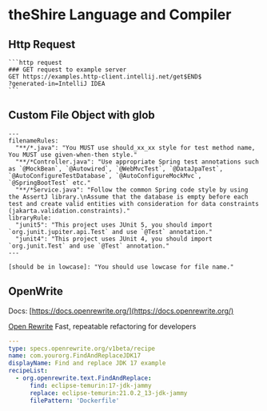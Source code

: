 # theShire Language and Compiler


## Http Request

    ```http request
    ### GET request to example server
    GET https://examples.http-client.intellij.net/get$END$
    ?generated-in=IntelliJ IDEA
    ```

## Custom File Object with glob

```shire
---
filenameRules:
  "**/*.java": "You MUST use should_xx_xx style for test method name, You MUST use given-when-then style."
  "**/*Controller.java": "Use appropriate Spring test annotations such as `@MockBean`, `@Autowired`, `@WebMvcTest`, `@DataJpaTest`, `@AutoConfigureTestDatabase`, `@AutoConfigureMockMvc`, `@SpringBootTest` etc."
  "**/*Service.java": "Follow the common Spring code style by using the AssertJ library.\nAssume that the database is empty before each test and create valid entities with consideration for data constraints (jakarta.validation.constraints)."
libraryRule: 
  "junit5": "This project uses JUnit 5, you should import `org.junit.jupiter.api.Test` and use `@Test` annotation."
  "junit4": "This project uses JUnit 4, you should import `org.junit.Test` and use `@Test` annotation."
---

[should be in lowcase]: "You should use lowcase for file name."
```

## OpenWrite

Docs: [https://docs.openrewrite.org/](https://docs.openrewrite.org/)

[Open Rewrite](https://github.com/openrewrite/rewrite) Fast, repeatable refactoring for developers

```yml
---
type: specs.openrewrite.org/v1beta/recipe
name: com.yourorg.FindAndReplaceJDK17
displayName: Find and replace JDK 17 example
recipeList:
  - org.openrewrite.text.FindAndReplace:
      find: eclipse-temurin:17-jdk-jammy
      replace: eclipse-temurin:21.0.2_13-jdk-jammy
      filePattern: 'Dockerfile'
```
